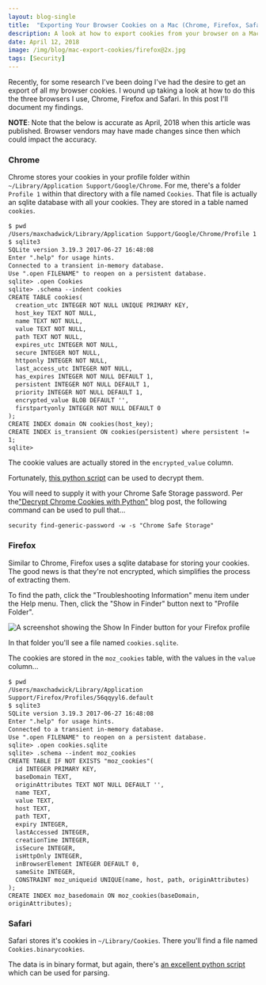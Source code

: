 ```yaml
---
layout: blog-single
title:  "Exporting Your Browser Cookies on a Mac (Chrome, Firefox, Safari)"
description: A look at how to export cookies from your browser on a Mac with Chrome, Firefox and Safari
date: April 12, 2018
image: /img/blog/mac-export-cookies/firefox@2x.jpg
tags: [Security]
---
```


Recently, for some research I've been doing I've had the desire to get an export of all my browser cookies. I wound up taking a look at how to do this the three browsers I use, Chrome, Firefox and Safari. In this post I'll document my findings.

<!-- excerpt_separator -->

<div class="tout tout--secondary">
<p><strong>NOTE</strong>: Note that the below is accurate as April, 2018 when this article was published. Browser vendors may have made changes since then which could impact the accuracy.</p>
</div>

### Chrome

Chrome stores your cookies in your profile folder within `~/Library/Application Support/Google/Chrome`. For me, there's a folder `Profile 1` within that directory with a file named `Cookies`. That file is actually an sqlite database with all your cookies. They are stored in a table named `cookies`.

```
$ pwd
/Users/maxchadwick/Library/Application Support/Google/Chrome/Profile 1
$ sqlite3
SQLite version 3.19.3 2017-06-27 16:48:08
Enter ".help" for usage hints.
Connected to a transient in-memory database.
Use ".open FILENAME" to reopen on a persistent database.
sqlite> .open Cookies
sqlite> .schema --indent cookies
CREATE TABLE cookies(
  creation_utc INTEGER NOT NULL UNIQUE PRIMARY KEY,
  host_key TEXT NOT NULL,
  name TEXT NOT NULL,
  value TEXT NOT NULL,
  path TEXT NOT NULL,
  expires_utc INTEGER NOT NULL,
  secure INTEGER NOT NULL,
  httponly INTEGER NOT NULL,
  last_access_utc INTEGER NOT NULL,
  has_expires INTEGER NOT NULL DEFAULT 1,
  persistent INTEGER NOT NULL DEFAULT 1,
  priority INTEGER NOT NULL DEFAULT 1,
  encrypted_value BLOB DEFAULT '',
  firstpartyonly INTEGER NOT NULL DEFAULT 0
);
CREATE INDEX domain ON cookies(host_key);
CREATE INDEX is_transient ON cookies(persistent) where persistent != 1;
sqlite>
```

The cookie values are actually stored in the `encrypted_value` column.

Fortunately, [this python script](https://stackoverflow.com/questions/23153159/decrypting-chromium-cookies/23727331#23727331) can be used to decrypt them.

You will need to supply it with your Chrome Safe Storage password. Per the["Decrypt Chrome Cookies with Python"](https://n8henrie.com/2014/05/decrypt-chrome-cookies-with-python/) blog post, the following command can be used to pull that...

```
security find-generic-password -w -s "Chrome Safe Storage"
```

### Firefox

Similar to Chrome, Firefox uses a sqlite database for storing your cookies. The good news is that they're not encrypted, which simplifies the process of extracting them.

To find the path, click the "Troubleshooting Information" menu item under the Help menu. Then, click the "Show in Finder" button next to "Profile Folder".

<img
  class="rounded shadow"
  src="/img/blog/mac-export-cookies/firefox@1x.jpg"
  srcset="/img/blog/mac-export-cookies/firefox@1x.jpg 1x, /img/blog/mac-export-cookies/firefox@2x.jpg 2x"
  alt="A screenshot showing the Show In Finder button for your Firefox profile">

In that folder you'll see a file named `cookies.sqlite`.

The cookies are stored in the `moz_cookies` table, with the values in the `value` column...

```
$ pwd
/Users/maxchadwick/Library/Application Support/Firefox/Profiles/56qqyyl6.default
$ sqlite3
SQLite version 3.19.3 2017-06-27 16:48:08
Enter ".help" for usage hints.
Connected to a transient in-memory database.
Use ".open FILENAME" to reopen on a persistent database.
sqlite> .open cookies.sqlite
sqlite> .schema --indent moz_cookies
CREATE TABLE IF NOT EXISTS "moz_cookies"(
  id INTEGER PRIMARY KEY,
  baseDomain TEXT,
  originAttributes TEXT NOT NULL DEFAULT '',
  name TEXT,
  value TEXT,
  host TEXT,
  path TEXT,
  expiry INTEGER,
  lastAccessed INTEGER,
  creationTime INTEGER,
  isSecure INTEGER,
  isHttpOnly INTEGER,
  inBrowserElement INTEGER DEFAULT 0,
  sameSite INTEGER,
  CONSTRAINT moz_uniqueid UNIQUE(name, host, path, originAttributes)
);
CREATE INDEX moz_basedomain ON moz_cookies(baseDomain, originAttributes);
```

### Safari

Safari stores it's cookies in `~/Library/Cookies`. There you'll find a file named `Cookies.binarycookies`.

The data is in binary format, but again, there's [an excellent python script](http://securitylearn.net/wp-content/uploads/tools/iOS/BinaryCookieReader.py) which can be used for parsing.